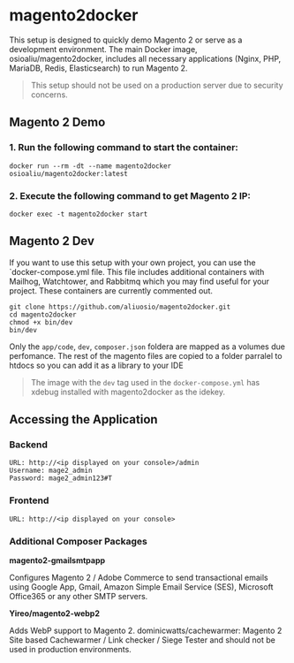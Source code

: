 # magento2docker
This setup is designed to quickly demo Magento 2 or serve as a development environment.
The main Docker image, osioaliu/magento2docker, includes all necessary applications 
(Nginx, PHP, MariaDB, Redis, Elasticsearch) to run Magento 2.

> This setup should not be used on a production server due to security concerns.

## Magento 2 Demo
### 1. Run the following command to start the container:

    docker run --rm -dt --name magento2docker osioaliu/magento2docker:latest

### 2. Execute the following command to get Magento 2 IP:

    docker exec -t magento2docker start


## Magento 2 Dev
If you want to use this setup with your own project, you can use the `docker-compose.yml file. 
This file includes additional containers with Mailhog, Watchtower, and Rabbitmq 
which you may find useful for your project. These containers are currently commented out.

    git clone https://github.com/aliuosio/magento2docker.git
    cd magento2docker
    chmod +x bin/dev
    bin/dev

Only the `app/code`, `dev`, `composer.json` foldera are mapped as a volumes due perfomance.
The rest of the magento files are copied to a folder parralel to htdocs so you can add it as a library to your IDE

> The image with the `dev` tag used in the `docker-compose.yml` has xdebug installed with magento2docker as the idekey.

## Accessing the Application
### Backend

    URL: http://<ip displayed on your console>/admin
    Username: mage2_admin
    Password: mage2_admin123#T

### Frontend
    
    URL: http://<ip displayed on your console>

### Additional Composer Packages
**magento2-gmailsmtpapp**

Configures Magento 2 / Adobe Commerce to send transactional emails using Google App, Gmail, Amazon Simple Email Service (SES), Microsoft Office365 or any other SMTP servers.


**Yireo/magento2-webp2**

Adds WebP support to Magento 2.
dominicwatts/cachewarmer: Magento 2 Site based Cachewarmer / Link checker / Siege Tester and should not be used in production environments.
